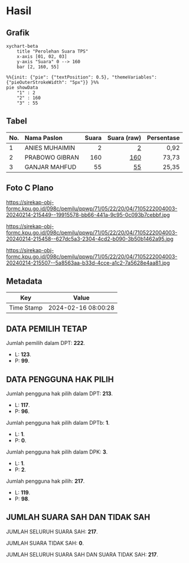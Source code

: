 # Hasil

## Grafik

```mermaid
xychart-beta
    title "Perolehan Suara TPS"
    x-axis [01, 02, 03]
    y-axis "Suara" 0 --> 160
    bar [2, 160, 55]
```

```mermaid
%%{init: {"pie": {"textPosition": 0.5}, "themeVariables": {"pieOuterStrokeWidth": "5px"}} }%%
pie showData
    "1" : 2
    "2" : 160
    "3" : 55
```

## Tabel

| No. | Nama Paslon    | Suara | Suara (raw) | Persentase |
|:--- |:-------------- | -----:| -----------:| ----------:|
| 1   | ANIES MUHAIMIN | 2     | [2][p-1]    | 0,92       |
| 2   | PRABOWO GIBRAN | 160   | [160][p-2]  | 73,73      |
| 3   | GANJAR MAHFUD  | 55    | [55][p-3]   | 25,35      |


[p-1]: https://github.com/gigit-pemilu/pemilu-2024-71-sulawesi-utara/blob/main/pilpres/hitung-suara/sub/71-sulawesi-utara/sub/05-minahasa-selatan/sub/22-motoling-timur/sub/2004-tokin-baru/sub/003-tps/sub/paslon-1.txt
[p-2]: https://github.com/gigit-pemilu/pemilu-2024-71-sulawesi-utara/blob/main/pilpres/hitung-suara/sub/71-sulawesi-utara/sub/05-minahasa-selatan/sub/22-motoling-timur/sub/2004-tokin-baru/sub/003-tps/sub/paslon-2.txt
[p-3]: https://github.com/gigit-pemilu/pemilu-2024-71-sulawesi-utara/blob/main/pilpres/hitung-suara/sub/71-sulawesi-utara/sub/05-minahasa-selatan/sub/22-motoling-timur/sub/2004-tokin-baru/sub/003-tps/sub/paslon-3.txt

## Foto C Plano

https://sirekap-obj-formc.kpu.go.id/098c/pemilu/ppwp/71/05/22/20/04/7105222004003-20240214-215449--19915578-bb66-441a-9c95-0c093b7cebbf.jpg

https://sirekap-obj-formc.kpu.go.id/098c/pemilu/ppwp/71/05/22/20/04/7105222004003-20240214-215458--627dc5a3-2304-4cd2-b090-3b50b1462a95.jpg

https://sirekap-obj-formc.kpu.go.id/098c/pemilu/ppwp/71/05/22/20/04/7105222004003-20240214-215507--5a8563aa-b33d-4cce-a1c2-7a5628e4aa81.jpg


## Metadata

| Key        | Value               |
| ---------- | ------------------- |
| Time Stamp | 2024-02-16 08:00:28 |


## DATA PEMILIH TETAP

Jumlah pemilih dalam DPT: **222**.
 * L: **123**.
 * P: **99**.

## DATA PENGGUNA HAK PILIH

Jumlah pengguna hak pilih dalam DPT: **213**.
 * L: **117**.
 * P: **96**.

Jumlah pengguna hak pilih dalam DPTb: **1**.
 * L: **1**.
 * P: **0**.

Jumlah pengguna hak pilih dalam DPK: **3**.
 * L: **1**.
 * P: **2**.

Jumlah pengguna hak pilih: **217**.
 * L: **119**.
 * P: **98**.

## JUMLAH SUARA SAH DAN TIDAK SAH

JUMLAH SELURUH SUARA SAH: **217**.

JUMLAH SUARA TIDAK SAH: **0**.

JUMLAH SELURUH SUARA SAH DAN SUARA TIDAK SAH: **217**.


